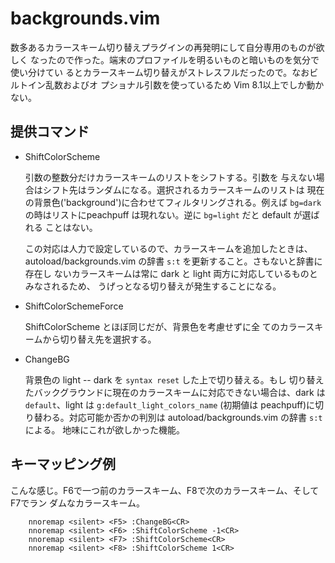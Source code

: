 # backgrounds.vim

数多あるカラースキーム切り替えプラグインの再発明にして自分専用のものが欲しく
なったので作った。端末のプロファイルを明るいものと暗いものを気分で使い分けてい
るとカラースキーム切り替えがストレスフルだったので。なおビルトイン乱数およびオ
プショナル引数を使っているため Vim 8.1以上でしか動かない。

## 提供コマンド

- ShiftColorScheme

  引数の整数分だけカラースキームのリストをシフトする。引数を
  与えない場合はシフト先はランダムになる。選択されるカラースキームのリストは
  現在の背景色('background')に合わせてフィルタリングされる。例えば ``bg=dark``
  の時はリストにpeachpuff は現れない。逆に ``bg=light`` だと default が選ばれる
  ことはない。

  この対応は人力で設定しているので、カラースキームを追加したときは、
  autoload/backgrounds.vim の辞書 `s:t` を更新すること。さもないと辞書に存在し
  ないカラースキームは常に dark と light 両方に対応しているものとみなされるため、
  うげっとなる切り替えが発生することになる。

- ShiftColorSchemeForce

  ShiftColorScheme とほぼ同じだが、背景色を考慮せずに全
  てのカラースキームから切り替え先を選択する。

- ChangeBG

  背景色の light -- dark を ``syntax reset`` した上で切り替える。もし
  切り替えたバックグラウンドに現在のカラースキームに対応できない場合は、dark は
  `default`、light は `g:default_light_colors_name` (初期値は peachpuff)に切
  り替わる。対応可能か否かの判別は autoload/backgrounds.vim の辞書 `s:t` による。
  地味にこれが欲しかった機能。

## キーマッピング例

こんな感じ。F6で一つ前のカラースキーム、F8で次のカラースキーム、そしてF7でラン
ダムなカラースキーム。

```vim
    nnoremap <silent> <F5> :ChangeBG<CR>
    nnoremap <silent> <F6> :ShiftColorScheme -1<CR>
    nnoremap <silent> <F7> :ShiftColorScheme<CR>
    nnoremap <silent> <F8> :ShiftColorScheme 1<CR>
```
